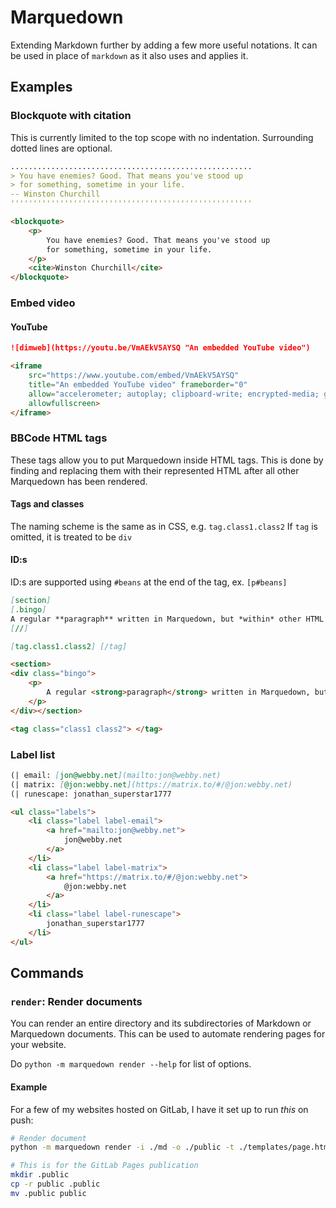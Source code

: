 # Marquedown

Extending Markdown further by adding a few more useful notations.
It can be used in place of `markdown` as it also uses and applies it.

## Examples

### Blockquote with citation

This is currently limited to the top scope with no indentation.
Surrounding dotted lines are optional.

```md
......................................................
> You have enemies? Good. That means you've stood up
> for something, sometime in your life.
-- Winston Churchill
''''''''''''''''''''''''''''''''''''''''''''''''''''''
```

```html
<blockquote>
    <p>
        You have enemies? Good. That means you've stood up
        for something, sometime in your life.
    </p>
    <cite>Winston Churchill</cite>
</blockquote>
```

### Embed video

#### YouTube

```md
![dimweb](https://youtu.be/VmAEkV5AYSQ "An embedded YouTube video")
```

```html
<iframe
    src="https://www.youtube.com/embed/VmAEkV5AYSQ"
    title="An embedded YouTube video" frameborder="0"
    allow="accelerometer; autoplay; clipboard-write; encrypted-media; gyroscope; picture-in-picture"
    allowfullscreen>
</iframe>
```

### BBCode HTML tags

These tags allow you to put Marquedown inside HTML tags. This is done by finding and replacing them with their represented HTML after all other Marquedown has been rendered.

#### Tags and classes

The naming scheme is the same as in CSS, e.g. `tag.class1.class2`
If `tag` is omitted, it is treated to be `div`

#### ID:s

ID:s are supported using `#beans` at the end of the tag, ex. `[p#beans]`

```md
[section]
[.bingo]
A regular **paragraph** written in Marquedown, but *within* other HTML tags.
[//]

[tag.class1.class2] [/tag]
```

```html
<section>
<div class="bingo">
    <p>
        A regular <strong>paragraph</strong> written in Marquedown, but <em>within</em> other HTML tags.
    </p>
</div></section>

<tag class="class1 class2"> </tag>
```

### Label list

```md
(| email: [jon@webby.net](mailto:jon@webby.net)
(| matrix: [@jon:webby.net](https://matrix.to/#/@jon:webby.net)
(| runescape: jonathan_superstar1777
```

```html
<ul class="labels">
    <li class="label label-email">
        <a href="mailto:jon@webby.net">
            jon@webby.net
        </a>
    </li>
    <li class="label label-matrix">
        <a href="https://matrix.to/#/@jon:webby.net">
            @jon:webby.net
        </a>
    </li>
    <li class="label label-runescape">
        jonathan_superstar1777
    </li>
</ul>
```

## Commands

### `render`: Render documents

You can render an entire directory and its subdirectories of Markdown or Marquedown documents. This can be used to automate rendering pages for your website.

Do `python -m marquedown render --help` for list of options.

#### Example

For a few of my websites hosted on GitLab, I have it set up to run *this* on push:

```sh
# Render document
python -m marquedown render -i ./md -o ./public -t ./templates/page.html

# This is for the GitLab Pages publication
mkdir .public
cp -r public .public
mv .public public  
```